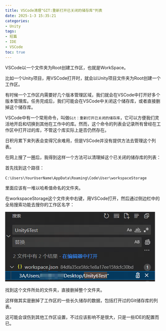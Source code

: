 ```yaml
---
title: VSCode清理"GIT:重新打开已关闭的储存库"列表
date: 2025-1-3 15:35:21
categories:
- Unity
tags:
- 短篇
- IDE
- VSCode
toc: true
---
```




VSCode以一个文件夹为Root创建工作区，也就是WorkSpace。

比如一个Unity项目，用VSCode打开时，就会以Unity项目文件夹为Root创建一个工作区。



有时候一个工作区内需要好几个版本管理区域，我们就会在VSCode中打开好多个版本管理库。任务完成后，我们可能会在VSCode中关闭这个储存库，或者直接删掉这个储存库。



VSCode中有一个常用命令，叫做`Git：重新打开已关闭的储存库`，它可以方便我们灵活地开启和切换到其他在工作中的库。然而，这个命令的列表会记录所有曾经在工作区中打开过的库，不管这个库实际上是否仍然存在。

日积月累下来列表会变得冗余难用，但是VSCode并没有提供方法去管理这个列表。



在网上搜了一圈后，我得到这样一个方法可以清理掉这个已关闭的储存库的列表：

首先找到这个路径：

`C:\Users\YourUserName\AppData\Roaming\Code\User\workspaceStorage`

里面应该有一堆以哈希值命名的文件夹。

在workspaceStorage这个文件夹中右键，用VSCode打开，然后通过侧边栏中的全局搜索功能去搜你的工作区名字：

![image-20250103143952909](./../images/image-20250103143952909.png) 

找到这个文件所处的文件夹，直接删掉整个文件夹。



这样做其实是删掉了工作区的一些长久储存的数据，包括打开过的Git储存库的列表。

这可能会误伤到其他工作区设置，不过应该影响不是很大，只是一些IDE的配置而已。



